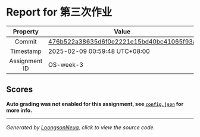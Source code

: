 # Report for 第三次作业

| Property | Value |
|:--------:|-------|
| Commit | [476b522a38635d6f0e2221e15bd40bc41065f93a](https://github.com/Loongson-neuq/mem-management-01-neuqmztn/tree/476b522a38635d6f0e2221e15bd40bc41065f93a) |
| Timestamp | 2025-02-09 00:59:48 UTC+08:00 |
| Assignment ID | OS-week-3 |
## Scores
**Auto grading was not enabled for this assignment, see [`config.json`](https://github.com/Loongson-neuq/mem-management-01-neuqmztn/blob/476b522a38635d6f0e2221e15bd40bc41065f93a/.assignment/config.json) for more info.**

-----------
*Generated by [LoongsonNeuq](https://github.com/Loongson-Neuq/LoongsonNeuq), click to view the source code.*
